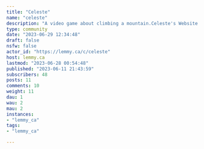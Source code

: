 ```yaml
---
title: "Celeste" 
name: "celeste"
description: "A video game about climbing a mountain.Celeste's Website: http://www.celestegame.com/Official Discord Server: https://discord.gg/AmZBJd8# Rules1. Keep everything related to Celeste.2. Spoilers are fine, but try to mark late story spoilers.3. No discrimination / be respectful.4. No NSFW.5. No politics.6. Give credit to anything that isn't yours, preferably with a link.7. No ads / spamming."
type: community
date: "2023-06-29 12:34:48"
draft: false
nsfw: false
actor_id: "https://lemmy.ca/c/celeste"
host: lemmy.ca
lastmod: "2023-06-28 00:54:48"
published: "2023-06-11 21:43:59"
subscribers: 48
posts: 11
comments: 10
weight: 11
dau: 1
wau: 2
mau: 2
instances:
- "lemmy_ca"
tags: 
- "lemmy_ca"

---
```

